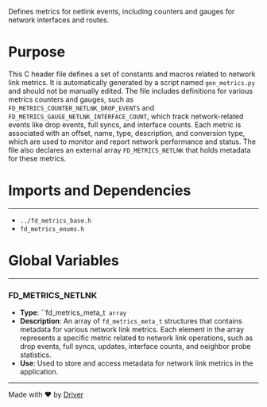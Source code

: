 <!--------------------------------------------------------------------------------->
<!-- IMPORTANT: This file is auto-generated by Driver (https://driver.ai). -------->
<!-- Manual edits may be overwritten on future commits. --------------------------->
<!--------------------------------------------------------------------------------->

Defines metrics for netlink events, including counters and gauges for network interfaces and routes.

# Purpose
This C header file defines a set of constants and macros related to network link metrics. It is automatically generated by a script named `gen_metrics.py` and should not be manually edited. The file includes definitions for various metrics counters and gauges, such as `FD_METRICS_COUNTER_NETLNK_DROP_EVENTS` and `FD_METRICS_GAUGE_NETLNK_INTERFACE_COUNT`, which track network-related events like drop events, full syncs, and interface counts. Each metric is associated with an offset, name, type, description, and conversion type, which are used to monitor and report network performance and status. The file also declares an external array `FD_METRICS_NETLNK` that holds metadata for these metrics.
# Imports and Dependencies

---
- `../fd_metrics_base.h`
- `fd_metrics_enums.h`


# Global Variables

---
### FD\_METRICS\_NETLNK
- **Type**: ``fd_metrics_meta_t` array`
- **Description**: An array of `fd_metrics_meta_t` structures that contains metadata for various network link metrics. Each element in the array represents a specific metric related to network link operations, such as drop events, full syncs, updates, interface counts, and neighbor probe statistics.
- **Use**: Used to store and access metadata for network link metrics in the application.



---
Made with ❤️ by [Driver](https://www.driver.ai/)